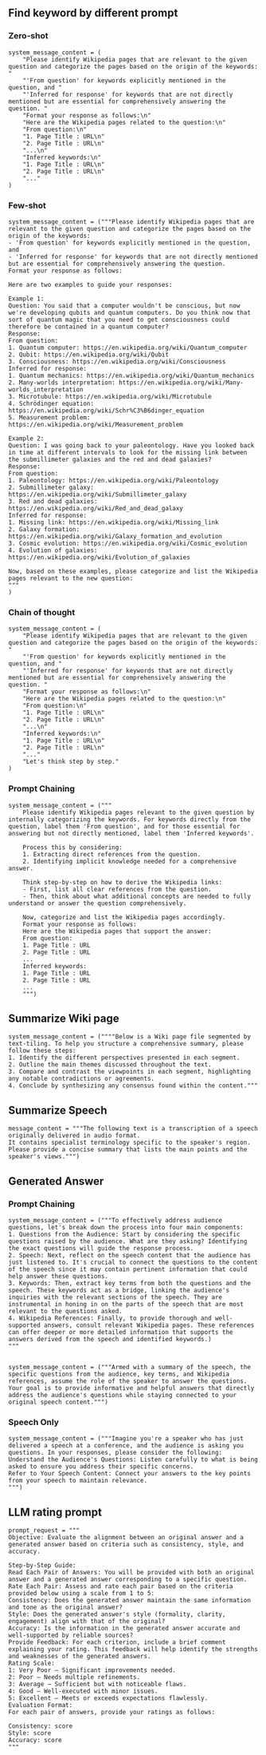 ## Find keyword by different prompt
### Zero-shot   
    system_message_content = (
        "Please identify Wikipedia pages that are relevant to the given question and categorize the pages based on the origin of the keywords: "
        "'From question' for keywords explicitly mentioned in the question, and "
        "'Inferred for response' for keywords that are not directly mentioned but are essential for comprehensively answering the question. "
        "Format your response as follows:\n"
        "Here are the Wikipedia pages related to the question:\n"
        "From question:\n"
        "1. Page Title : URL\n"
        "2. Page Title : URL\n"
        "...\n"
        "Inferred keywords:\n"
        "1. Page Title : URL\n"
        "2. Page Title : URL\n"
        "..."
    )
### Few-shot

    system_message_content = ("""Please identify Wikipedia pages that are relevant to the given question and categorize the pages based on the origin of the keywords:
    - 'From question' for keywords explicitly mentioned in the question, and
    - 'Inferred for response' for keywords that are not directly mentioned but are essential for comprehensively answering the question.
    Format your response as follows:

    Here are two examples to guide your responses:

    Example 1:
    Question: You said that a computer wouldn't be conscious, but now we're developing qubits and quantum computers. Do you think now that sort of quantum magic that you need to get consciousness could therefore be contained in a quantum computer?
    Response:
    From question:
    1. Quantum computer: https://en.wikipedia.org/wiki/Quantum_computer
    2. Qubit: https://en.wikipedia.org/wiki/Qubit
    3. Consciousness: https://en.wikipedia.org/wiki/Consciousness
    Inferred for response:
    1. Quantum mechanics: https://en.wikipedia.org/wiki/Quantum_mechanics
    2. Many-worlds interpretation: https://en.wikipedia.org/wiki/Many-worlds_interpretation
    3. Microtubule: https://en.wikipedia.org/wiki/Microtubule
    4. Schrödinger equation: https://en.wikipedia.org/wiki/Schr%C3%B6dinger_equation
    5. Measurement problem: https://en.wikipedia.org/wiki/Measurement_problem
    
    Example 2:
    Question: I was going back to your paleontology. Have you looked back in time at different intervals to look for the missing link between the submillimeter galaxies and the red and dead galaxies?
    Response:
    From question:
    1. Paleontology: https://en.wikipedia.org/wiki/Paleontology
    2. Submillimeter galaxy: https://en.wikipedia.org/wiki/Submillimeter_galaxy
    3. Red and dead galaxies: https://en.wikipedia.org/wiki/Red_and_dead_galaxy
    Inferred for response:
    1. Missing link: https://en.wikipedia.org/wiki/Missing_link
    2. Galaxy formation: https://en.wikipedia.org/wiki/Galaxy_formation_and_evolution
    3. Cosmic evolution: https://en.wikipedia.org/wiki/Cosmic_evolution
    4. Evolution of galaxies: https://en.wikipedia.org/wiki/Evolution_of_galaxies

    Now, based on these examples, please categorize and list the Wikipedia pages relevant to the new question:
    """
    )
### Chain of thought  
    system_message_content = (
        "Please identify Wikipedia pages that are relevant to the given question and categorize the pages based on the origin of the keywords: "
        "'From question' for keywords explicitly mentioned in the question, and "
        "'Inferred for response' for keywords that are not directly mentioned but are essential for comprehensively answering the question. "
        "Format your response as follows:\n"
        "Here are the Wikipedia pages related to the question:\n"
        "From question:\n"
        "1. Page Title : URL\n"
        "2. Page Title : URL\n"
        "...\n"
        "Inferred keywords:\n"
        "1. Page Title : URL\n"
        "2. Page Title : URL\n"
        "..."
        "Let's think step by step."
    )
### Prompt Chaining  
    system_message_content = ("""
        Please identify Wikipedia pages relevant to the given question by internally categorizing the keywords. For keywords directly from the question, label them 'From question', and for those essential for answering but not directly mentioned, label them 'Inferred keywords'.

        Process this by considering:
        1. Extracting direct references from the question.
        2. Identifying implicit knowledge needed for a comprehensive answer.

        Think step-by-step on how to derive the Wikipedia links:
        - First, list all clear references from the question.
        - Then, think about what additional concepts are needed to fully understand or answer the question comprehensively.

        Now, categorize and list the Wikipedia pages accordingly.
        Format your response as follows:
        Here are the Wikipedia pages that support the answer:
        From question:
        1. Page Title : URL
        2. Page Title : URL
        ...
        Inferred keywords:
        1. Page Title : URL
        2. Page Title : URL
        ...
        """)
## Summarize Wiki page  
    system_message_content = (""""Below is a Wiki page file segmented by text-tiling. To help you structure a comprehensive summary, please follow these steps:
    1. Identify the different perspectives presented in each segment.
    2. Outline the main themes discussed throughout the text.
    3. Compare and contrast the viewpoints in each segment, highlighting any notable contradictions or agreements.
    4. Conclude by synthesizing any consensus found within the content."""  
## Summarize Speech
    message_content = """The following text is a transcription of a speech originally delivered in audio format. 
    It contains specialist terminology specific to the speaker's region. 
    Please provide a concise summary that lists the main points and the speaker's views.""")

## Generated Answer
### Prompt Chaining  

    system_message_content = ("""To effectively address audience questions, let's break down the process into four main components:
    1. Questions from the Audience: Start by considering the specific questions raised by the audience. What are they asking? Identifying the exact questions will guide the response process.
    2. Speech: Next, reflect on the speech content that the audience has just listened to. It's crucial to connect the questions to the content of the speech since it may contain pertinent information that could help answer these questions.
    3. Keywords: Then, extract key terms from both the questions and the speech. These keywords act as a bridge, linking the audience's inquiries with the relevant sections of the speech. They are instrumental in honing in on the parts of the speech that are most relevant to the questions asked.
    4. Wikipedia References: Finally, to provide thorough and well-supported answers, consult relevant Wikipedia pages. These references can offer deeper or more detailed information that supports the answers derived from the speech and identified keywords.)
    """

    
    system_message_content = ("""Armed with a summary of the speech, the specific questions from the audience, key terms, and Wikipedia references, assume the role of the speaker to answer the questions. 
    Your goal is to provide informative and helpful answers that directly address the audience's questions while staying connected to your original speech content.""")

### Speech Only  
    system_message_content = ("""Imagine you're a speaker who has just delivered a speech at a conference, and the audience is asking you questions. In your responses, please consider the following:
    Understand the Audience's Questions: Listen carefully to what is being asked to ensure you address their specific concerns.
    Refer to Your Speech Content: Connect your answers to the key points from your speech to maintain relevance.
    """)
## LLM rating prompt
    prompt_request = """
    Objective: Evaluate the alignment between an original answer and a generated answer based on criteria such as consistency, style, and accuracy.

    Step-by-Step Guide:
    Read Each Pair of Answers: You will be provided with both an original answer and a generated answer corresponding to a specific question.
    Rate Each Pair: Assess and rate each pair based on the criteria provided below using a scale from 1 to 5:
    Consistency: Does the generated answer maintain the same information and tone as the original answer?
    Style: Does the generated answer's style (formality, clarity, engagement) align with that of the original?
    Accuracy: Is the information in the generated answer accurate and well-supported by reliable sources?
    Provide Feedback: For each criterion, include a brief comment explaining your rating. This feedback will help identify the strengths and weaknesses of the generated answers.
    Rating Scale:
    1: Very Poor – Significant improvements needed.
    2: Poor – Needs multiple refinements.
    3: Average – Sufficient but with noticeable flaws.
    4: Good – Well-executed with minor issues.
    5: Excellent – Meets or exceeds expectations flawlessly.
    Evaluation Format:
    For each pair of answers, provide your ratings as follows:

    Consistency: score
    Style: score
    Accuracy: score
    """
